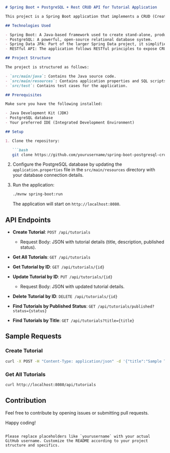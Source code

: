 
```markdown
# Spring Boot + PostgreSQL + Rest CRUD API for Tutorial Application

This project is a Spring Boot application that implements a CRUD (Create, Read, Update, Delete) API for managing tutorials. The tutorials have the following attributes: id, title, description, and published status. Additionally, the API supports custom finder methods, allowing users to retrieve tutorials by published status or title.

## Technologies Used

- Spring Boot: A Java-based framework used to create stand-alone, production-grade Spring-based applications.
- PostgreSQL: A powerful, open-source relational database system.
- Spring Data JPA: Part of the larger Spring Data project, it simplifies data access in Spring applications.
- RESTful API: The application follows RESTful principles to expose CRUD operations.

## Project Structure

The project is structured as follows:

- `src/main/java`: Contains the Java source code.
- `src/main/resources`: Contains application properties and SQL scripts.
- `src/test`: Contains test cases for the application.

## Prerequisites

Make sure you have the following installed:

- Java Development Kit (JDK)
- PostgreSQL database
- Your preferred IDE (Integrated Development Environment)

## Setup

1. Clone the repository:

   ```bash
   git clone https://github.com/yourusername/spring-boot-postgresql-crud-api.git
   ```

2. Configure the PostgreSQL database by updating the `application.properties` file in the `src/main/resources` directory with your database connection details.

3. Run the application:

   ```bash
   ./mvnw spring-boot:run
   ```

   The application will start on `http://localhost:8080`.

## API Endpoints

- **Create Tutorial**: `POST /api/tutorials`
  - Request Body: JSON with tutorial details (title, description, published status).
  
- **Get All Tutorials**: `GET /api/tutorials`
  
- **Get Tutorial by ID**: `GET /api/tutorials/{id}`
  
- **Update Tutorial by ID**: `PUT /api/tutorials/{id}`
  - Request Body: JSON with updated tutorial details.
  
- **Delete Tutorial by ID**: `DELETE /api/tutorials/{id}`
  
- **Find Tutorials by Published Status**: `GET /api/tutorials/published?status={status}`
  
- **Find Tutorials by Title**: `GET /api/tutorials?title={title}`

## Sample Requests

### Create Tutorial

```bash
curl -X POST -H "Content-Type: application/json" -d '{"title":"Sample Title","description":"Sample Description","published":true}' http://localhost:8080/api/tutorials
```

### Get All Tutorials

```bash
curl http://localhost:8080/api/tutorials
```

## Contribution

Feel free to contribute by opening issues or submitting pull requests.

Happy coding!
```

Please replace placeholders like `yourusername` with your actual GitHub username. Customize the README according to your project structure and specifics.
